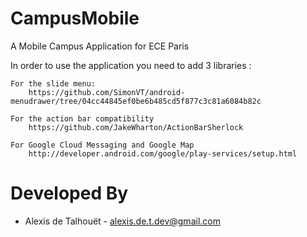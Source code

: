 CampusMobile
============

A Mobile Campus Application for ECE Paris

In order to use the application you need to add 3 libraries :  
	
	For the slide menu:
		https://github.com/SimonVT/android-menudrawer/tree/04cc44845ef0be6b485cd5f877c3c81a6084b82c
	
	For the action bar compatibility
		https://github.com/JakeWharton/ActionBarSherlock

	For Google Cloud Messaging and Google Map
		http://developer.android.com/google/play-services/setup.html
 
 
 Developed By
=============

* Alexis de Talhouët - <alexis.de.t.dev@gmail.com>
